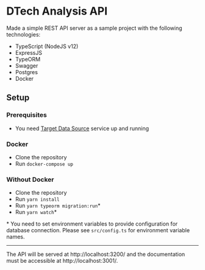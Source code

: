 # DTech Analysis API
Made a simple REST API server as a sample project with the following technologies:

- TypeScript (NodeJS v12)
- ExpressJS
- TypeORM
- Swagger
- Postgres
- Docker

## Setup

### Prerequisites
- You need [Target Data Source](https://github.com/10pearls/dtech-target-data-source) service up and running

### Docker
- Clone the repository
- Run `docker-compose up`

### Without Docker
- Clone the repository
- Run `yarn install`
- Run `yarn typeorm migration:run`*
- Run `yarn watch`*

\* You need to set environment variables to provide configuration for database connection. Please see `src/config.ts` for environment variable names.

---

The API will be served at http://localhost:3200/ and the documentation must be accessible at http://localhost:3001/.

